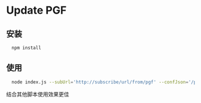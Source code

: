 # Update PGF

## 安装

```bash
  npm install
```

## 使用

```bash
  node index.js --subUrl='http://subscribe/url/from/pgf' --confJson='/path/to/config.json'
```

结合其他脚本使用效果更佳